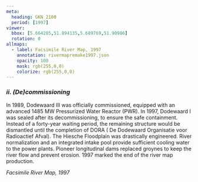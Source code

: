 ```yaml
---
meta:
  heading: GKN 2100
  period: [1997]
viewer:
  bbox: [5.664285,51.894135,5.689769,51.90986]
  rotation: 0
allmaps:
  - label: Facsimile River Map, 1997
    annotation: rivermapremake1997.json
    opacity: 100
    mask: rgb(255,0,0)
    colorize: rgb(255,0,0)
---
```


### _ii.    (De)commissioning_

In 1989, Dodewaard III was officially commissioned, equipped with an advanced 1485 MW Pressurized Water Reactor (PWR). 
In 1997, Dodewaard I was sealed after its decommissioning, to ensure the safe containment. Instead of a forty-year waiting period, the remaining structure would be dismantled until the completion of DORA ( De Dodewaard Organisatie voor Radioactief Afval). 
The Hiesche Floodplain was drastically engineered. River normalization and an integrated intake pool provide sufficient cooling water to the power plants. Pioneer longitudinal dams replaced groynes to keep the river flow and prevent erosion. 
1997 marked the end of the river map production.



_Facsimile River Map, 1997_
